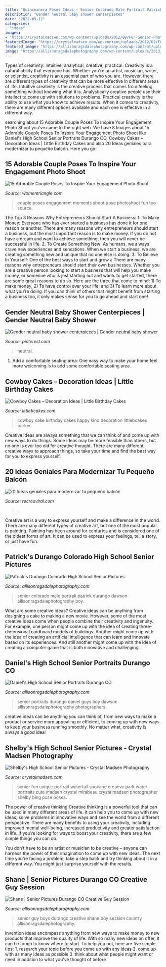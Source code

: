 ```yaml
---
title: "Quinceanera Poses Ideas ~ Senior Colorado Male Portrait Patrick Durango Dawson Allisonragsdalephotography Boy"
description: "Gender neutral baby shower centerpieces"
date: "2022-09-12"
categories:
- "ideas"
images:
- "https://crystalmadsen.com/wp-content/uploads/2012/09/Fun-Senior-Photos-Spokane_003-1024x682.jpg"
featuredImage: "https://crystalmadsen.com/wp-content/uploads/2012/09/Fun-Senior-Photos-Spokane_003-1024x682.jpg"
featured_image: "https://allisonragsdalephotography.com/wp-content/uploads/2013/07/allisonragsdalephotography-7155-681x1024.jpg"
image: "https://allisonragsdalephotography.com/wp-content/uploads/2013/07/allisonragsdalephotography-7155-681x1024.jpg"
---
```



Types of creativity: Intuitive, analytical, creative, practical.
Creativity is a natural ability that everyone has. Whether you're an artist, musician, writer, or scientist, creativity is an essential part of who you are. However, there are different types of creativity that can be more effective in different areas of life. Intuitive creativity is the creative process that comes from feeling something without knowing what it is. Analystically creative people use their intellect to come up with solutions to problems. Practical creativity is the ability to use what you know to achieve results. When it comes to creativity, there are many different options available and each one is effective in a different way.

	

		
searching about 15 Adorable Couple Poses To Inspire Your Engagement Photo Shoot you've came to the right web. We have 8 Images about 15 Adorable Couple Poses To Inspire Your Engagement Photo Shoot like Daniel&#039;s High School Senior Portraits Durango CO, Cowboy Cakes – Decoration Ideas | Little Birthday Cakes and also 20 Ideas geniales para modernizar tu pequeño balcón. Here you go:
		
    
## 15 Adorable Couple Poses To Inspire Your Engagement Photo Shoot

<img loading=lazy src="https://www.womentriangle.com/wp-content/uploads/2016/07/chilling-moments.jpg" onerror="this.onerror=null;this.src='https://tse2.mm.bing.net/th?id=OIP.KA-NfKEm_FX8jFpSRKJGJgHaLH&amp;pid=15.1';" alt="15 Adorable Couple Poses To Inspire Your Engagement Photo Shoot">

_Source: womentriangle.com_

>couple poses engagement moments shoot pose photoshoot fun too source. 

	

The Top 3 Reasons Why Entrepreneurs Should Start A Business: 1. To Make Money: Everyone who has ever started a business has done it for one reason or another. There are many reasons why entrepreneurs should start a business, but the most important reason is to make money. If you do not have a dream and want to achieve something, then you will never be successful in life. 2. To Create Something New: As humans, we always crave new experiences and sensations. When we start a business, we are creating something new and unique that no one else is doing. 3. To Believe In Yourself: One of the best ways to start and grow a
There are many reasons why entrepreneurs should start their own businesses. Whether you are a creative person looking to start a business that will help you make money, or someone who is just starting out and wants to get started, there are some great reasons to do so. Here are the three that come to mind: 1) To make money; 2) To have control over your life; and 3) To learn more about what you’re doing. If you can think of others that might benefit from starting a business too, it only makes sense for you to go ahead and start one!

    
## Gender Neutral Baby Shower Centerpieces | Gender Neutral Baby Shower

<img loading=lazy src="https://i.pinimg.com/736x/38/06/48/380648ffaa4d8c562c0a406945834906.jpg" onerror="this.onerror=null;this.src='https://tse4.mm.bing.net/th?id=OIP.hhkDe4HIUmRLXhXL35fhSwHaMW&amp;pid=15.1';" alt="Gender neutral baby shower centerpieces | Gender neutral baby shower">

_Source: pinterest.com_

>neutral. 

	

1. Add a comfortable seating area: One easy way to make your home feel more welcoming is to add some comfortable seating area.

    
## Cowboy Cakes – Decoration Ideas | Little Birthday Cakes

<img loading=lazy src="https://www.littlebcakes.com/wp-content/uploads/2014/02/Cowboy-Cake.jpg" onerror="this.onerror=null;this.src='https://tse3.mm.bing.net/th?id=OIP.xTADRv11sYCvkGf27jbytAHaJ4&amp;pid=15.1';" alt="Cowboy Cakes – Decoration Ideas | Little Birthday Cakes">

_Source: littlebcakes.com_

>cowboy cake birthday cakes happy kind decoration littlebcakes parker. 

	

Creative ideas are always something that we can think of and come up with new ways to do things. Some ideas may be more feasible than others, but no one is ever too old for creative thought. There are many different creative ways to approach things, so take your time and find the best way for you to express yourself.

    
## 20 Ideas Geniales Para Modernizar Tu Pequeño Balcón

<img loading=lazy src="https://www.recreoviral.com/wp-content/uploads/2016/02/BALCONES-INTERIORES-13.jpg" onerror="this.onerror=null;this.src='https://tse3.mm.bing.net/th?id=OIP.fEPZYmheHFkE5xN9Vnu9iAHaJ4&amp;pid=15.1';" alt="20 Ideas geniales para modernizar tu pequeño balcón">

_Source: recreoviral.com_

>. 

	

Creative art is a way to express yourself and make a difference in the world. There are many different types of creative art, but one of the most popular is painting. Painting has been around for centuries and is considered one of the oldest forms of art. It can be used to express your feelings, tell a story, or just have fun.

    
## Patrick&#039;s Durango Colorado High School Senior Pictures

<img loading=lazy src="http://allisonragsdalephotography.com/wp-content/uploads/2015/01/DSC9770.jpg" onerror="this.onerror=null;this.src='https://tse3.mm.bing.net/th?id=OIP.x3vmgFrJVF4G3udir0z7kQHaLI&amp;pid=15.1';" alt="Patrick&#039;s Durango Colorado High School Senior Pictures">

_Source: allisonragsdalephotography.com_

>senior colorado male portrait patrick durango dawson allisonragsdalephotography boy. 

	

What are some creative ideas?
Creative ideas can be anything from designing a cake to making a new movie. However, some of the most creative ideas come when people combine their creativity and ingenuity. For example, one person might come up with the idea of creating three-dimensional cardboard models of buildings. Another might come up with the idea of creating an artificial intelligence that can learn and innovate based on its experiences. And still another might come up with the idea of creating a computer game that is both innovative and challenging.

    
## Daniel&#039;s High School Senior Portraits Durango CO

<img loading=lazy src="http://allisonragsdalephotography.com/wp-content/uploads/2014/12/DSC5309.jpg" onerror="this.onerror=null;this.src='https://tse1.mm.bing.net/th?id=OIP.IVuEEQ1KTgzssfLC9Mls5QHaLI&amp;pid=15.1';" alt="Daniel&#039;s High School Senior Portraits Durango CO">

_Source: allisonragsdalephotography.com_

>senior portraits durango daniel guys boy dawson allisonragsdalephotography photographers. 

	

creative ideas can be anything you can think of, from new ways to make a product or service more appealing or efficient, to coming up with new ways to keep your business running smoothly. No matter what, creativity is always a good idea!

    
## Shelby&#039;s High School Senior Pictures - Crystal Madsen Photography

<img loading=lazy src="https://crystalmadsen.com/wp-content/uploads/2012/09/Fun-Senior-Photos-Spokane_003-1024x682.jpg" onerror="this.onerror=null;this.src='https://tse3.mm.bing.net/th?id=OIP.NcOpxwKhI_defv8g0gmQFAHaE7&amp;pid=15.1';" alt="Shelby&#039;s High School Senior Pictures - Crystal Madsen Photography">

_Source: crystalmadsen.com_

>senior fun unique portrait waterfall spokane creative park water portraits cute madsen crystal mirabeau crystalmadsen photographer shelby bing pose poses. 

	

The power of creative thinking
Creative thinking is a powerful tool that can be used in many different areas of life. It can help you to come up with new ideas, solve problems in innovative ways and see the world from a different perspective.
There are many benefits to using your creativity, including improved mental well-being, increased productivity and greater satisfaction in life. If you’re looking for ways to boost your creativity, there are a few simple things you can do.

You don’t have to be an artist or musician to be creative – anyone can harness the power of their imagination to come up with new ideas. The next time you’re facing a problem, take a step back and try thinking about it in a different way. You might just surprise yourself with the results.

    
## Shane | Senior Pictures Durango CO Creative Guy Session

<img loading=lazy src="https://allisonragsdalephotography.com/wp-content/uploads/2013/07/allisonragsdalephotography-7155-681x1024.jpg" onerror="this.onerror=null;this.src='https://tse2.mm.bing.net/th?id=OIP.5y90I8mfPO2QUXEVQ4wqlAHaLI&amp;pid=15.1';" alt="Shane | Senior Pictures Durango CO Creative Guy Session">

_Source: allisonragsdalephotography.com_

>senior guy boys durango creative shane boy session country allisonragsdalephotography. 

	

Invention ideas encompass anything from new ways to make money to new products that improve the quality of life. With so many new ideas on offer, it can be tough to know where to start. To help you out, here are five simple tips: 1. research your topic before you come up with any ideas 2. come up with as many ideas as possible 3. think about what people might want or need in addition to what you’ve thought of before 

